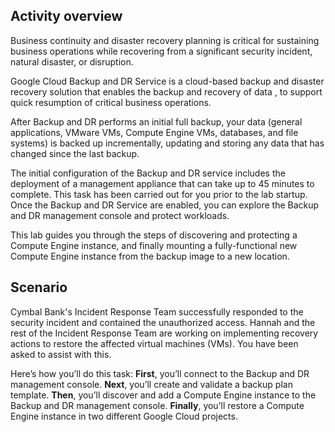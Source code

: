 ## Activity overview

Business continuity and disaster recovery planning is critical for sustaining business operations while recovering from a significant security incident, natural disaster, or disruption.

Google Cloud Backup and DR Service is a cloud-based backup and disaster recovery solution that enables the backup and recovery of data , to support quick resumption of critical business operations.

After Backup and DR performs an initial full backup, your data (general applications, VMware VMs, Compute Engine VMs, databases, and file systems) is backed up incrementally, updating and storing any data that has changed since the last backup.

The initial configuration of the Backup and DR service includes the deployment of a management appliance that can take up to 45 minutes to complete. This task has been carried out for you prior to the lab startup. Once the Backup and DR Service are enabled, you can explore the Backup and DR management console and protect workloads.

This lab guides you through the steps of discovering and protecting a Compute Engine instance, and finally mounting a fully-functional new Compute Engine instance from the backup image to a new location.

## Scenario

Cymbal Bank's Incident Response Team successfully responded to the security incident and contained the unauthorized access. Hannah and the rest of the Incident Response Team are working on implementing recovery actions to restore the affected virtual machines (VMs). You have been asked to assist with this.

Here’s how you’ll do this task: **First**, you’ll connect to the Backup and DR management console. **Next**, you’ll create and validate a backup plan template. **Then**, you’ll discover and add a Compute Engine instance to the Backup and DR management console. **Finally**, you’ll restore a Compute Engine instance in two different Google Cloud projects.
